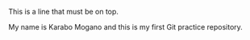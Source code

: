This is a line that must be on top.

My name is Karabo Mogano and this is my first Git practice repository.
